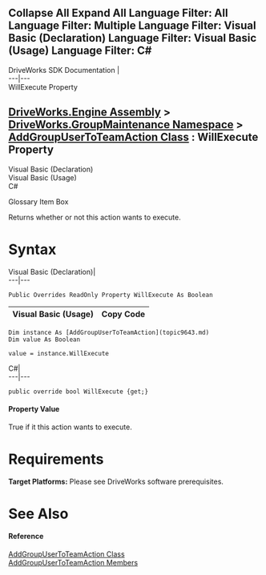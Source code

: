        

 Collapse All Expand All  Language Filter: All  Language Filter: Multiple  Language Filter: Visual Basic (Declaration) Language Filter: Visual Basic (Usage) Language Filter: C#  
---  
DriveWorks SDK Documentation  |   
---|---  
WillExecute Property   
  
[DriveWorks.Engine Assembly](topic2156.md) > [DriveWorks.GroupMaintenance Namespace](topic9628.md) > [AddGroupUserToTeamAction Class](topic9643.md) : WillExecute Property  
---  
  
Visual Basic (Declaration)    
Visual Basic (Usage)    
C# 

Glossary Item Box

Returns whether or not this action wants to execute. 

# Syntax

Visual Basic (Declaration)|   
---|---  
      
    
    Public Overrides ReadOnly Property WillExecute As Boolean  
  
Visual Basic (Usage)| Copy Code  
---|---  
      
    
    Dim instance As [AddGroupUserToTeamAction](topic9643.md)
    Dim value As Boolean
     
    value = instance.WillExecute  
  
C#|   
---|---  
      
    
    public override bool WillExecute {get;}  
  
#### Property Value

True if it this action wants to execute.

# Requirements

**Target Platforms:** Please see DriveWorks software prerequisites.

# See Also

#### Reference

[AddGroupUserToTeamAction Class](topic9643.md)   
[AddGroupUserToTeamAction Members](topic9644.md)


